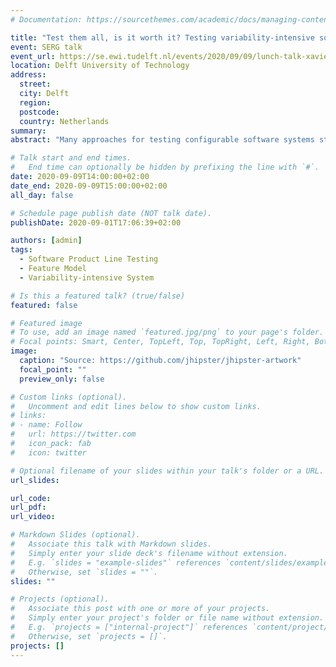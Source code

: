 ```yaml
---
# Documentation: https://sourcethemes.com/academic/docs/managing-content/

title: "Test them all, is it worth it? Testing variability-intensive software systems"
event: SERG talk
event_url: https://se.ewi.tudelft.nl/events/2020/09/09/lunch-talk-xavier/
location: Delft University of Technology
address:
  street:
  city: Delft
  region:
  postcode:
  country: Netherlands
summary:
abstract: "Many approaches for testing configurable software systems start from the same assumption: it is impossible to test all configurations. This motivated the definition of variability-aware abstractions and sampling techniques to cope with large configuration spaces. Yet, there is no theoretical barrier that prevents the exhaustive testing of all configurations by enumerating them if the effort required to do so remains acceptable. In this talk, I will introduce the different elements currently used to abstract and reason about software variability, and the most common sampling techniques applied to select representative configurations for testing. I will illustrate those elements on an industry-strength, open-source configurable software system: JHipster, a popular code generator for web applications. Additionally, I will answer the question Test them all, is it worth it?, based on our endeavor to test all the 26,000+ possible configurations of JHipster using a cluster of 80 machines for 4 nights for a total of 4,376 hours (182 days) CPU time."

# Talk start and end times.
#   End time can optionally be hidden by prefixing the line with `#`.
date: 2020-09-09T14:00:00+02:00
date_end: 2020-09-09T15:00:00+02:00
all_day: false

# Schedule page publish date (NOT talk date).
publishDate: 2020-09-01T17:06:39+02:00

authors: [admin]
tags:
  - Software Product Line Testing
  - Feature Model
  - Variability-intensive System

# Is this a featured talk? (true/false)
featured: false

# Featured image
# To use, add an image named `featured.jpg/png` to your page's folder.
# Focal points: Smart, Center, TopLeft, Top, TopRight, Left, Right, BottomLeft, Bottom, BottomRight.
image:
  caption: "Source: https://github.com/jhipster/jhipster-artwork"
  focal_point: ""
  preview_only: false

# Custom links (optional).
#   Uncomment and edit lines below to show custom links.
# links:
# - name: Follow
#   url: https://twitter.com
#   icon_pack: fab
#   icon: twitter

# Optional filename of your slides within your talk's folder or a URL.
url_slides:

url_code:
url_pdf:
url_video:

# Markdown Slides (optional).
#   Associate this talk with Markdown slides.
#   Simply enter your slide deck's filename without extension.
#   E.g. `slides = "example-slides"` references `content/slides/example-slides.md`.
#   Otherwise, set `slides = ""`.
slides: ""

# Projects (optional).
#   Associate this post with one or more of your projects.
#   Simply enter your project's folder or file name without extension.
#   E.g. `projects = ["internal-project"]` references `content/project/deep-learning/index.md`.
#   Otherwise, set `projects = []`.
projects: []
---
```

